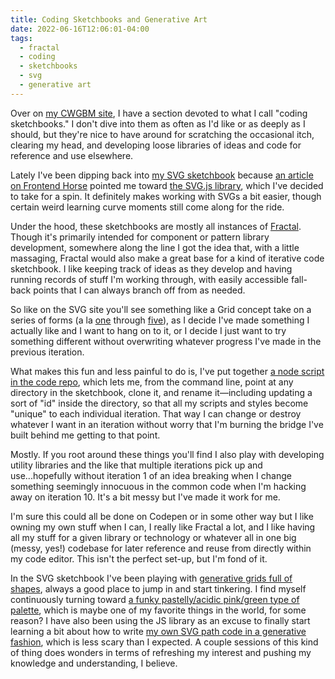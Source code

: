 ```yaml
---
title: Coding Sketchbooks and Generative Art
date: 2022-06-16T12:06:01-04:00
tags:
  - fractal
  - coding
  - sketchbooks
  - svg
  - generative art
---
```


Over on [my CWGBM site](https://chickenwing-gingerbreadman.xyz/), I have a section devoted to what I call "coding sketchbooks." I don't dive into them as often as I'd like or as deeply as I should, but they're nice to have around for scratching the occasional itch, clearing my head, and developing loose libraries of ideas and code for reference and use elsewhere.

Lately I've been dipping back into [my SVG sketchbook](https://svg-sketchbook.chickenwing-gingerbreadman.xyz/index.html) because [an article on Frontend Horse](https://frontend.horse/articles/generative-grids/) pointed me toward [the SVG.js library](https://svgjs.dev/docs/3.0/), which I've decided to take for a spin. It definitely makes working with SVGs a bit easier, though certain weird learning curve moments still come along for the ride.

Under the hood, these sketchbooks are mostly all instances of [Fractal](https://fractal.build/). Though it's primarily intended for component or pattern library development, somewhere along the line I got the idea that, with a little massaging, Fractal would also make a great base for a kind of iterative code sketchbook. I like keeping track of ideas as they develop and having running records of stuff I'm working through, with easily accessible fall-back points that I can always branch off from as needed.

So like on the SVG site you'll see something like a Grid concept take on a series of forms (a la [one](https://svg-sketchbook.chickenwing-gingerbreadman.xyz/components/detail/grid-1.html) through [five](https://svg-sketchbook.chickenwing-gingerbreadman.xyz/components/detail/grid-5.html)), as I decide I've made something I actually like and I want to hang on to it, or I decide I just want to try something different without overwriting whatever progress I've made in the previous iteration.

What makes this fun and less painful to do is, I've put together [a node script in the code repo](https://github.com/darby3/svg-sketchbook/blob/master/iterate.js), which lets me, from the command line, point at any directory in the sketchbook, clone it, and rename it—including updating a sort of "id" inside the directory, so that all my scripts and styles become "unique" to each individual iteration. That way I can change or destroy whatever I want in an iteration without worry that I'm burning the bridge I've built behind me getting to that point.

Mostly. If you root around these things you'll find I also play with developing utility libraries and the like that multiple iterations pick up and use...hopefully without iteration 1 of an idea breaking when I change something seemingly innocuous in the common code when I'm hacking away on iteration 10. It's a bit messy but I've made it work for me.

I'm sure this could all be done on Codepen or in some other way but I like owning my own stuff when I can, I really like Fractal a lot, and I like having all my stuff for a given library or technology or whatever all in one big (messy, yes!) codebase for later reference and reuse from directly within my code editor. This isn't the perfect set-up, but I'm fond of it.

In the SVG sketchbook I've been playing with [generative grids full of shapes](https://svg-sketchbook.chickenwing-gingerbreadman.xyz/components/detail/shapes-3e.html), always a good place to jump in and start tinkering. I find myself continuously turning toward [a funky pastelly/acidic pink/green type of palette](https://svg-sketchbook.chickenwing-gingerbreadman.xyz/components/detail/blobs-8.html), which is maybe one of my favorite things in the world, for some reason? I have also been using the JS library as an excuse to finally start learning a bit about how to write [my own SVG path code in a generative fashion](https://svg-sketchbook.chickenwing-gingerbreadman.xyz/components/detail/paths-5.html), which is less scary than I expected. A couple sessions of this kind of thing does wonders in terms of refreshing my interest and pushing my knowledge and understanding, I believe.
